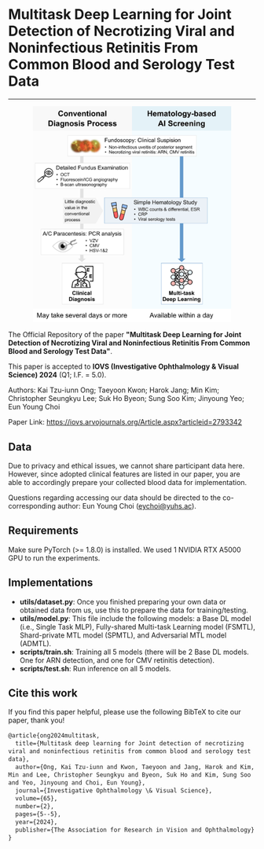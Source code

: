 # Multitask Deep Learning for Joint Detection of Necrotizing Viral and Noninfectious Retinitis From Common Blood and Serology Test Data

---

<p align="center">
  <img src="./image/overview_arn.png" width="80%" height="64%">
</p>

The Official Repository of the paper **"Multitask Deep Learning for Joint Detection of Necrotizing Viral and Noninfectious Retinitis From Common Blood and Serology Test Data"**.

This paper is accepted to **IOVS (Investigative Ophthalmology & Visual Science) 2024** (Q1; I.F. = 5.0).

Authors: Kai Tzu-iunn Ong; Taeyoon Kwon; Harok Jang; Min Kim; Christopher Seungkyu Lee; Suk Ho Byeon; Sung Soo Kim; Jinyoung Yeo; Eun Young Choi

Paper Link: https://iovs.arvojournals.org/Article.aspx?articleid=2793342

## Data

Due to privacy and ethical issues, we cannot share participant data here.\
However, since adopted clinical features are listed in our paper, you are able to accordingly prepare your collected blood data for implementation.

Questions regarding accessing our data should be directed to the co-corresponding author: Eun Young Choi (eychoi@yuhs.ac).

## Requirements

Make sure PyTorch (>= 1.8.0) is installed.
We used 1 NVIDIA RTX A5000 GPU to run the experiments.

## Implementations

- **utils/dataset.py**: Once you finished preparing your own data or obtained data from us, use this to prepare the data for training/testing.
- **utils/model.py**: This file include the following models: a Base DL model (i.e., Single Task MLP), Fully-shared Multi-task Learning model (FSMTL), Shard-private MTL model (SPMTL), and Adversarial MTL model (ADMTL).
- **scripts/train.sh**: Training all 5 models (there will be 2 Base DL models. One for ARN detection, and one for CMV retinitis detection).
- **scripts/test.sh**: Run inference on all 5 models.

## Cite this work

If you find this paper helpful, please use the following BibTeX to cite our paper, thank you!

```
@article{ong2024multitask,
  title={Multitask deep learning for Joint detection of necrotizing viral and noninfectious retinitis from common blood and serology test data},
  author={Ong, Kai Tzu-iunn and Kwon, Taeyoon and Jang, Harok and Kim, Min and Lee, Christopher Seungkyu and Byeon, Suk Ho and Kim, Sung Soo and Yeo, Jinyoung and Choi, Eun Young},
  journal={Investigative Ophthalmology \& Visual Science},
  volume={65},
  number={2},
  pages={5--5},
  year={2024},
  publisher={The Association for Research in Vision and Ophthalmology}
}
```
